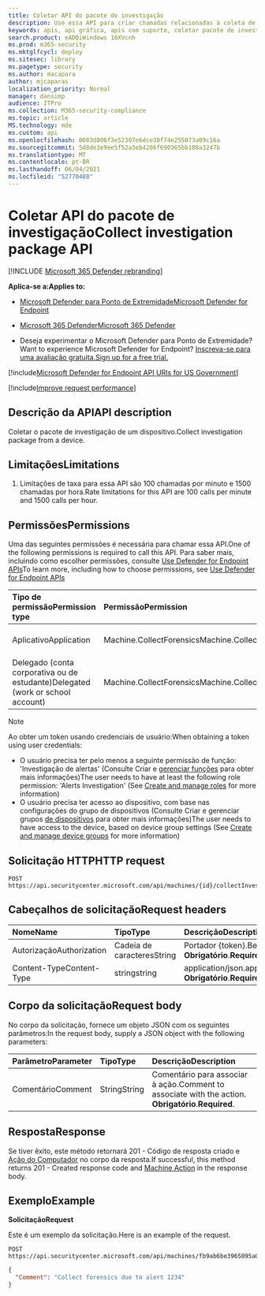 ```yaml
---
title: Coletar API do pacote de investigação
description: Use essa API para criar chamadas relacionadas à coleta de um pacote de investigação de um dispositivo.
keywords: apis, api gráfica, apis com suporte, coletar pacote de investigação
search.product: eADQiWindows 10XVcnh
ms.prod: m365-security
ms.mktglfcycl: deploy
ms.sitesec: library
ms.pagetype: security
ms.author: macapara
author: mjcaparas
localization_priority: Normal
manager: dansimp
audience: ITPro
ms.collection: M365-security-compliance
ms.topic: article
MS.technology: mde
ms.custom: api
ms.openlocfilehash: 0083d806f3e52307e6dce30f74e255073a09c16a
ms.sourcegitcommit: 5d8de3e9ee5f52a3eb4206f690365bb108a3247b
ms.translationtype: MT
ms.contentlocale: pt-BR
ms.lasthandoff: 06/04/2021
ms.locfileid: "52770488"
---
```

# <a name="collect-investigation-package-api"></a><span data-ttu-id="81292-104">Coletar API do pacote de investigação</span><span class="sxs-lookup"><span data-stu-id="81292-104">Collect investigation package API</span></span>

[!INCLUDE [Microsoft 365 Defender rebranding](../../includes/microsoft-defender.md)]

<span data-ttu-id="81292-105">**Aplica-se a:**</span><span class="sxs-lookup"><span data-stu-id="81292-105">**Applies to:**</span></span>
- [<span data-ttu-id="81292-106">Microsoft Defender para Ponto de Extremidade</span><span class="sxs-lookup"><span data-stu-id="81292-106">Microsoft Defender for Endpoint</span></span>](https://go.microsoft.com/fwlink/p/?linkid=2154037)
- [<span data-ttu-id="81292-107">Microsoft 365 Defender</span><span class="sxs-lookup"><span data-stu-id="81292-107">Microsoft 365 Defender</span></span>](https://go.microsoft.com/fwlink/?linkid=2118804)


- <span data-ttu-id="81292-108">Deseja experimentar o Microsoft Defender para Ponto de Extremidade?</span><span class="sxs-lookup"><span data-stu-id="81292-108">Want to experience Microsoft Defender for Endpoint?</span></span> [<span data-ttu-id="81292-109">Inscreva-se para uma avaliação gratuita.</span><span class="sxs-lookup"><span data-stu-id="81292-109">Sign up for a free trial.</span></span>](https://www.microsoft.com/microsoft-365/windows/microsoft-defender-atp?ocid=docs-wdatp-exposedapis-abovefoldlink) 

[!include[Microsoft Defender for Endpoint API URIs for US Government](../../includes/microsoft-defender-api-usgov.md)]

[!include[Improve request performance](../../includes/improve-request-performance.md)]


## <a name="api-description"></a><span data-ttu-id="81292-110">Descrição da API</span><span class="sxs-lookup"><span data-stu-id="81292-110">API description</span></span>
<span data-ttu-id="81292-111">Coletar o pacote de investigação de um dispositivo.</span><span class="sxs-lookup"><span data-stu-id="81292-111">Collect investigation package from a device.</span></span>


## <a name="limitations"></a><span data-ttu-id="81292-112">Limitações</span><span class="sxs-lookup"><span data-stu-id="81292-112">Limitations</span></span>
1. <span data-ttu-id="81292-113">Limitações de taxa para essa API são 100 chamadas por minuto e 1500 chamadas por hora.</span><span class="sxs-lookup"><span data-stu-id="81292-113">Rate limitations for this API are 100 calls per minute and 1500 calls per hour.</span></span>


## <a name="permissions"></a><span data-ttu-id="81292-114">Permissões</span><span class="sxs-lookup"><span data-stu-id="81292-114">Permissions</span></span>
<span data-ttu-id="81292-115">Uma das seguintes permissões é necessária para chamar essa API.</span><span class="sxs-lookup"><span data-stu-id="81292-115">One of the following permissions is required to call this API.</span></span> <span data-ttu-id="81292-116">Para saber mais, incluindo como escolher permissões, consulte [Use Defender for Endpoint APIs](apis-intro.md)</span><span class="sxs-lookup"><span data-stu-id="81292-116">To learn more, including how to choose permissions, see [Use Defender for Endpoint APIs](apis-intro.md)</span></span>

<span data-ttu-id="81292-117">Tipo de permissão</span><span class="sxs-lookup"><span data-stu-id="81292-117">Permission type</span></span> |   <span data-ttu-id="81292-118">Permissão</span><span class="sxs-lookup"><span data-stu-id="81292-118">Permission</span></span>  |   <span data-ttu-id="81292-119">Nome de exibição de permissão</span><span class="sxs-lookup"><span data-stu-id="81292-119">Permission display name</span></span>
:---|:---|:---
<span data-ttu-id="81292-120">Aplicativo</span><span class="sxs-lookup"><span data-stu-id="81292-120">Application</span></span> |   <span data-ttu-id="81292-121">Machine.CollectForensics</span><span class="sxs-lookup"><span data-stu-id="81292-121">Machine.CollectForensics</span></span> |  <span data-ttu-id="81292-122">'Coletar evidências forenses'</span><span class="sxs-lookup"><span data-stu-id="81292-122">'Collect forensics'</span></span>
<span data-ttu-id="81292-123">Delegado (conta corporativa ou de estudante)</span><span class="sxs-lookup"><span data-stu-id="81292-123">Delegated (work or school account)</span></span> |    <span data-ttu-id="81292-124">Machine.CollectForensics</span><span class="sxs-lookup"><span data-stu-id="81292-124">Machine.CollectForensics</span></span> |  <span data-ttu-id="81292-125">'Coletar evidências forenses'</span><span class="sxs-lookup"><span data-stu-id="81292-125">'Collect forensics'</span></span>

>[!Note]
> <span data-ttu-id="81292-126">Ao obter um token usando credenciais de usuário:</span><span class="sxs-lookup"><span data-stu-id="81292-126">When obtaining a token using user credentials:</span></span>
>- <span data-ttu-id="81292-127">O usuário precisa ter pelo menos a seguinte permissão de função: 'Investigação de alertas' (Consulte Criar e [gerenciar funções](user-roles.md) para obter mais informações)</span><span class="sxs-lookup"><span data-stu-id="81292-127">The user needs to have at least the following role permission: 'Alerts Investigation' (See [Create and manage roles](user-roles.md) for more information)</span></span>
>- <span data-ttu-id="81292-128">O usuário precisa ter acesso ao dispositivo, com base nas configurações do grupo de dispositivos (Consulte Criar e gerenciar grupos [de dispositivos](machine-groups.md) para obter mais informações)</span><span class="sxs-lookup"><span data-stu-id="81292-128">The user needs to have access to the device, based on device group settings (See [Create and manage device groups](machine-groups.md) for more information)</span></span>

## <a name="http-request"></a><span data-ttu-id="81292-129">Solicitação HTTP</span><span class="sxs-lookup"><span data-stu-id="81292-129">HTTP request</span></span>
```
POST https://api.securitycenter.microsoft.com/api/machines/{id}/collectInvestigationPackage
```

## <a name="request-headers"></a><span data-ttu-id="81292-130">Cabeçalhos de solicitação</span><span class="sxs-lookup"><span data-stu-id="81292-130">Request headers</span></span>

<span data-ttu-id="81292-131">Nome</span><span class="sxs-lookup"><span data-stu-id="81292-131">Name</span></span> | <span data-ttu-id="81292-132">Tipo</span><span class="sxs-lookup"><span data-stu-id="81292-132">Type</span></span> | <span data-ttu-id="81292-133">Descrição</span><span class="sxs-lookup"><span data-stu-id="81292-133">Description</span></span>
:---|:---|:---
<span data-ttu-id="81292-134">Autorização</span><span class="sxs-lookup"><span data-stu-id="81292-134">Authorization</span></span> | <span data-ttu-id="81292-135">Cadeia de caracteres</span><span class="sxs-lookup"><span data-stu-id="81292-135">String</span></span> | <span data-ttu-id="81292-136">Portador {token}.</span><span class="sxs-lookup"><span data-stu-id="81292-136">Bearer {token}.</span></span> <span data-ttu-id="81292-137">**Obrigatório**.</span><span class="sxs-lookup"><span data-stu-id="81292-137">**Required**.</span></span>
<span data-ttu-id="81292-138">Content-Type</span><span class="sxs-lookup"><span data-stu-id="81292-138">Content-Type</span></span> | <span data-ttu-id="81292-139">string</span><span class="sxs-lookup"><span data-stu-id="81292-139">string</span></span> | <span data-ttu-id="81292-140">application/json.</span><span class="sxs-lookup"><span data-stu-id="81292-140">application/json.</span></span> <span data-ttu-id="81292-141">**Obrigatório**.</span><span class="sxs-lookup"><span data-stu-id="81292-141">**Required**.</span></span>

## <a name="request-body"></a><span data-ttu-id="81292-142">Corpo da solicitação</span><span class="sxs-lookup"><span data-stu-id="81292-142">Request body</span></span>
<span data-ttu-id="81292-143">No corpo da solicitação, fornece um objeto JSON com os seguintes parâmetros:</span><span class="sxs-lookup"><span data-stu-id="81292-143">In the request body, supply a JSON object with the following parameters:</span></span>

<span data-ttu-id="81292-144">Parâmetro</span><span class="sxs-lookup"><span data-stu-id="81292-144">Parameter</span></span> | <span data-ttu-id="81292-145">Tipo</span><span class="sxs-lookup"><span data-stu-id="81292-145">Type</span></span>    | <span data-ttu-id="81292-146">Descrição</span><span class="sxs-lookup"><span data-stu-id="81292-146">Description</span></span>
:---|:---|:---
<span data-ttu-id="81292-147">Comentário</span><span class="sxs-lookup"><span data-stu-id="81292-147">Comment</span></span> |   <span data-ttu-id="81292-148">String</span><span class="sxs-lookup"><span data-stu-id="81292-148">String</span></span> |    <span data-ttu-id="81292-149">Comentário para associar à ação.</span><span class="sxs-lookup"><span data-stu-id="81292-149">Comment to associate with the action.</span></span> <span data-ttu-id="81292-150">**Obrigatório**.</span><span class="sxs-lookup"><span data-stu-id="81292-150">**Required**.</span></span>

## <a name="response"></a><span data-ttu-id="81292-151">Resposta</span><span class="sxs-lookup"><span data-stu-id="81292-151">Response</span></span>
<span data-ttu-id="81292-152">Se tiver êxito, este método retornará 201 - Código de resposta criado e [Ação do Computador](machineaction.md) no corpo da resposta.</span><span class="sxs-lookup"><span data-stu-id="81292-152">If successful, this method returns 201 - Created response code and [Machine Action](machineaction.md) in the response body.</span></span>


## <a name="example"></a><span data-ttu-id="81292-153">Exemplo</span><span class="sxs-lookup"><span data-stu-id="81292-153">Example</span></span>

<span data-ttu-id="81292-154">**Solicitação**</span><span class="sxs-lookup"><span data-stu-id="81292-154">**Request**</span></span>

<span data-ttu-id="81292-155">Este é um exemplo da solicitação.</span><span class="sxs-lookup"><span data-stu-id="81292-155">Here is an example of the request.</span></span>

```http
POST https://api.securitycenter.microsoft.com/api/machines/fb9ab6be3965095a09c057be7c90f0a2/collectInvestigationPackage
```

```json
{
  "Comment": "Collect forensics due to alert 1234"
}
```
